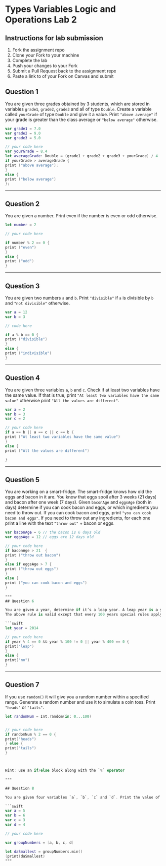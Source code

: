 # Types Variables Logic and Operations Lab 2

## Instructions for lab submission

1. Fork the assignment repo
1. Clone your Fork to your machine
1. Complete the lab
1. Push your changes to your Fork
1. Submit a Pull Request back to the assignment repo
1. Paste a link to of your Fork on Canvas and submit

## Question 1

You are given three grades obtained by 3 students, which are stored in variables `grade1`, `grade2`, `grade3` and all of type `Double`.
Create a variable called `yourGrade` of type `Double` and give it a value.
Print `"above average"` if your grade is greater than the class average or `"below average"` otherwise.

```swift
var grade1 = 7.0
var grade2 = 9.0
var grade3 = 5.0

// your code here
var yourGrade = 8.4
let averageGrade: Double = (grade1 + grade2 + grade3 + yourGrade) / 4
if yourGrade > averageGrade {
print ("above average");
}
else {
print ("below average")
};
```

***
## Question 2

You are given a number. Print even if the number is even or odd otherwise.

```swift
let number = 2

// your code here

if number % 2 == 0 {
print ("even")
}
else {
print ("odd")
}
```

***
## Question 3

You are given two numbers `a` and `b`. Print `"divisible"` if `a` is divisible by `b` and `"not divisible"` otherwise.

```swift
var a = 12
var b = 3

// code here

if a % b == 0 {
print ("divisible")
}
else {
print ("indivisible")
}
```

***
## Question 4

You are given three variables `a`, `b` and `c`. Check if at least two variables have the same value. If that is true, print `"At least two variables have the same value"` otherwise print `"All the values are different"`.

```swift
var a = 2
var b = 3
var c = 2

// your code here
if a == b || a == c || c == b {
print ("At least two variables have the same value")
}
else {
print ("All the values are different")

}
```

***
## Question 5

You are working on a smart-fridge. The smart-fridge knows how old the eggs and bacon in it are. You know that eggs spoil after 3 weeks (21 days) and bacon after one week (7 days). Given `baconAge` and `eggsAge` (both in days) determine if you can cook bacon and eggs, or which ingredients you need to throw out. If you can cook bacon and eggs, print `"you can cook bacon and eggs"`. If you need to throw out any ingredients, for each one print a line with the text `"throw out"` + bacon or eggs.

```swift
var baconAge = 6 // the bacon is 6 days old
var eggsAge = 12 // eggs are 12 days old

// your code here
if baconAge > 21  {
print ("throw out bacon")
}
else if eggsAge > 7 {
print ("throw out eggs")
}
else {
print ("you can cook bacon and eggs")
}

***
## Question 6

You are given a year, determine if it’s a leap year. A leap year is a year containing an extra day. It has 366 days instead of the normal 365 days. The extra day is added in February, which has 29 days instead of the normal 28 days. Leap years occur every 4 years. 2012 was a leap year and 2016 will also be a leap year.
The above rule is valid except that every 100 years special rules apply. Years that are divisible by 100 are not leap years if they are not also divisible by 400. For example 1900 was not a leap year, but 2000 was. Print `"Leap year!"` or `"Not a leap year!"` depending on the year you are provided.

```swift
let year = 2014

// your code here
if year % 4 == 0 && year % 100 != 0 || year % 400 == 0 {
print("leap")
}
else {
print("no")
}
```

***
## Question 7

If you use `random()` it will give you a random number within a specified range. Generate a random number and use it to simulate a coin toss. Print `"heads"` or `"tails"`.

```swift
let randomNum = Int.random(in: 0...100)


// your code here
if randomNum % 2 == 0 {
print("heads")
} else {
print("tails")
}



Hint: use an if/else block along with the `%` operator

***

## Question 8

You are given four variables `a`, `b`, `c` and `d`. Print the value of the smallest one.

```swift
var a = 5
var b = 6
var c = 3
var d = 4

// your code here

var groupNumbers = [a, b, c, d]

let daSmallest = groupNumbers.min()
(print(daSmallest)
***
